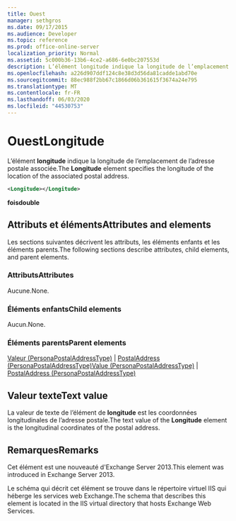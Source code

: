 ```yaml
---
title: Ouest
manager: sethgros
ms.date: 09/17/2015
ms.audience: Developer
ms.topic: reference
ms.prod: office-online-server
localization_priority: Normal
ms.assetid: 5c000b36-13b6-4ce2-a686-6e0bc207553d
description: L’élément longitude indique la longitude de l’emplacement de l’adresse postale associée.
ms.openlocfilehash: a226d907ddf124c8e38d3d56da81cadde1abd70e
ms.sourcegitcommit: 88ec988f2bb67c1866d06b361615f3674a24e795
ms.translationtype: MT
ms.contentlocale: fr-FR
ms.lasthandoff: 06/03/2020
ms.locfileid: "44530753"
---
```

# <a name="longitude"></a><span data-ttu-id="95877-103">Ouest</span><span class="sxs-lookup"><span data-stu-id="95877-103">Longitude</span></span>

<span data-ttu-id="95877-104">L’élément **longitude** indique la longitude de l’emplacement de l’adresse postale associée.</span><span class="sxs-lookup"><span data-stu-id="95877-104">The **Longitude** element specifies the longitude of the location of the associated postal address.</span></span> 
  
```XML
<Longitude></Longitude>
```

 <span data-ttu-id="95877-105">**fois**</span><span class="sxs-lookup"><span data-stu-id="95877-105">**double**</span></span>
## <a name="attributes-and-elements"></a><span data-ttu-id="95877-106">Attributs et éléments</span><span class="sxs-lookup"><span data-stu-id="95877-106">Attributes and elements</span></span>

<span data-ttu-id="95877-107">Les sections suivantes décrivent les attributs, les éléments enfants et les éléments parents.</span><span class="sxs-lookup"><span data-stu-id="95877-107">The following sections describe attributes, child elements, and parent elements.</span></span>
  
### <a name="attributes"></a><span data-ttu-id="95877-108">Attributs</span><span class="sxs-lookup"><span data-stu-id="95877-108">Attributes</span></span>

<span data-ttu-id="95877-109">Aucune.</span><span class="sxs-lookup"><span data-stu-id="95877-109">None.</span></span>
  
### <a name="child-elements"></a><span data-ttu-id="95877-110">Éléments enfants</span><span class="sxs-lookup"><span data-stu-id="95877-110">Child elements</span></span>

<span data-ttu-id="95877-111">Aucun.</span><span class="sxs-lookup"><span data-stu-id="95877-111">None.</span></span>
  
### <a name="parent-elements"></a><span data-ttu-id="95877-112">Éléments parents</span><span class="sxs-lookup"><span data-stu-id="95877-112">Parent elements</span></span>

<span data-ttu-id="95877-113">[Valeur (PersonaPostalAddressType)](value-personapostaladdresstype.md)  |  [PostalAddress (PersonaPostalAddressType)](postaladdress-personapostaladdresstype.md)</span><span class="sxs-lookup"><span data-stu-id="95877-113">[Value (PersonaPostalAddressType)](value-personapostaladdresstype.md) | [PostalAddress (PersonaPostalAddressType)](postaladdress-personapostaladdresstype.md)</span></span>
  
## <a name="text-value"></a><span data-ttu-id="95877-114">Valeur texte</span><span class="sxs-lookup"><span data-stu-id="95877-114">Text value</span></span>

<span data-ttu-id="95877-115">La valeur de texte de l’élément de **longitude** est les coordonnées longitudinales de l’adresse postale.</span><span class="sxs-lookup"><span data-stu-id="95877-115">The text value of the **Longitude** element is the longitudinal coordinates of the postal address.</span></span> 
  
## <a name="remarks"></a><span data-ttu-id="95877-116">Remarques</span><span class="sxs-lookup"><span data-stu-id="95877-116">Remarks</span></span>

<span data-ttu-id="95877-117">Cet élément est une nouveauté d'Exchange Server 2013.</span><span class="sxs-lookup"><span data-stu-id="95877-117">This element was introduced in Exchange Server 2013.</span></span>
  
<span data-ttu-id="95877-118">Le schéma qui décrit cet élément se trouve dans le répertoire virtuel IIS qui héberge les services web Exchange.</span><span class="sxs-lookup"><span data-stu-id="95877-118">The schema that describes this element is located in the IIS virtual directory that hosts Exchange Web Services.</span></span>
  


